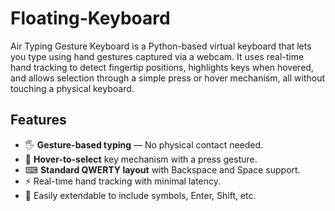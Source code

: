 # Floating-Keyboard
Air Typing Gesture Keyboard is a Python-based virtual keyboard that lets you type using hand gestures captured via a webcam. It uses real-time hand tracking to detect fingertip positions, highlights keys when hovered, and allows selection through a simple press or hover mechanism, all without touching a physical keyboard.

## Features
- 🖐 **Gesture-based typing** — No physical contact needed.
- 🎯 **Hover-to-select** key mechanism with a press gesture.
- ⌨ **Standard QWERTY layout** with Backspace and Space support.
- ⚡ Real-time hand tracking with minimal latency.
- 🔧 Easily extendable to include symbols, Enter, Shift, etc.
